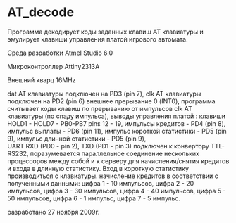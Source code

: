# AT_decode
Программа декодирует коды заданных клавиш АТ клавиатуры и эмулирует клавиши управления платой игрового автомата.

Среда разработки Atmel Studio 6.0

Микроконтроллер Attiny2313А

Внешний кварц 16MHz

dat AT клавиатуры подключен на PD3 (pin 7),
clk AT клавиатуры подключен на PD2 (pin 6) внешнее прерывание 0 (INT0),
программа считывает коды клавиш по прерыванию от импульсов clk AT клавиатуры (по спаду импульса),
выводы управления платой : 
	клавиши HOLD1 -  HOLD7	- PB0-PB7 pins 12 - 19,
	импульсы кредитов	- PD4 (pin 8),
	импульс выплаты		- PD6 (pin 11),
	импульс короткой статистики - PD5 (pin 9),
	импульс длинной статистики  - PD5 (pin 9),					  
UART RXD (PD0 - pin 2), TXD (PD1 - pin 3) подключен к конвертору TTL-RS232, 
поразумевается параллельное соединение нескольких процессоров между собой и к серверу
для начисления/снятия кредитов и входа в длинную статистику. Вход в короткую статистику 
производиться с клавиатуры.
начисление кредитов в соответствии с полученными данными: 
цифра 1 - 10 импульсов,
цифра 2 - 20 импульсов,
цифра 3 - 30 импульсов,
цифра 4 - 40 импульсов,
цифра 5 - 50 импульсов,
цифра 6 - 1 импульс,
цифра 7 - 5 импульс.

разработано 27 ноября 2009г.
